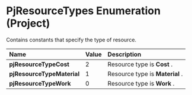 
# PjResourceTypes Enumeration (Project)

Contains constants that specify the type of resource.



|**Name**|**Value**|**Description**|
|:-----|:-----|:-----|
| **pjResourceTypeCost**|2|Resource type is  **Cost** .|
| **pjResourceTypeMaterial**|1|Resource type is  **Material** .|
| **pjResourceTypeWork**|0|Resource type is  **Work** .|
